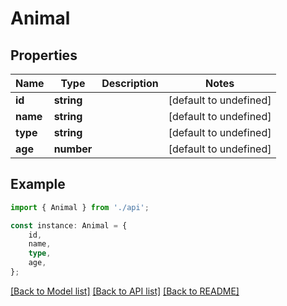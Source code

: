 # Animal


## Properties

Name | Type | Description | Notes
------------ | ------------- | ------------- | -------------
**id** | **string** |  | [default to undefined]
**name** | **string** |  | [default to undefined]
**type** | **string** |  | [default to undefined]
**age** | **number** |  | [default to undefined]

## Example

```typescript
import { Animal } from './api';

const instance: Animal = {
    id,
    name,
    type,
    age,
};
```

[[Back to Model list]](../README.md#documentation-for-models) [[Back to API list]](../README.md#documentation-for-api-endpoints) [[Back to README]](../README.md)
